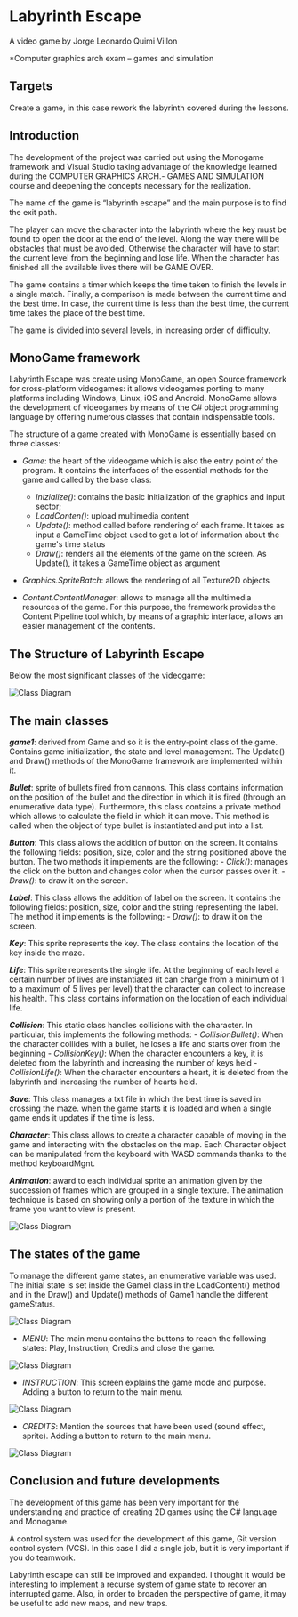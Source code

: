 <b><h1>Labyrinth Escape</h1></b>

A video game by Jorge Leonardo Quimi Villon

*Computer graphics arch exam – games and simulation

<b><h2>Targets</h2></b>

Create a game, in this case rework the labyrinth covered during the lessons. 

<b><h2>Introduction</h2></b>

The development of the project was carried out using the Monogame framework and Visual Studio taking advantage of the knowledge learned during the COMPUTER GRAPHICS ARCH.- GAMES AND SIMULATION course and deepening the concepts necessary for the realization.

The name of the game is “labyrinth escape” and the main purpose is to find the exit path.

The player can move the character into the labyrinth where the key must be found to open the door at the end of the level. Along the way there will be obstacles that must be avoided, Otherwise the character will have to start the current level from the beginning and lose life. When the character has finished all the available lives there will be GAME OVER.

The game contains a timer which keeps the time taken to finish the levels in a single match. Finally, a comparison is made between the current time and the best time. In case, the current time is less than the best time, the current time takes the place of the best time.

The game is divided into several levels, in increasing order of difficulty.

<b><h2>MonoGame framework</b></h2>

Labyrinth Escape was create using MonoGame, an open Source framework for cross-platform videogames: it allows videogames porting to many platforms including Windows, Linux, iOS and Android. MonoGame allows the development of videogames by means of the C# object programming language by offering numerous classes that contain indispensable tools.

The structure of a game created with MonoGame is essentially based on three classes:

-   *Game*: the heart of the videogame which is also the entry point of the program. It contains the interfaces of the essential methods for the game and called by the base class:

    -   *Inizialize()*: contains the basic initialization of the graphics and input sector;
    -   *LoadConten()*: upload multimedia content 
    -   *Update()*: method called before rendering of each frame. It takes as input a GameTime object used to get a lot of information about the game's time status
    -   *Draw()*: renders all the elements of the game on the screen. As Update(), it takes a GameTime object as argument
-   *Graphics.SpriteBatch*: allows the rendering of all Texture2D objects 
-   *Content.ContentManage*r: allows to manage all the multimedia resources of the game. For this purpose, the framework provides the Content Pipeline tool which, by means of a graphic interface, allows an easier management of the contents.

<b><h2>The Structure of Labyrinth Escape</b></h2>

Below the most significant classes of the videogame:

![Class Diagram](media/ClassDiagram1.png)

<b><h2>The main classes</b></h2>

***game1***: derived from Game and so it is the entry-point class of the game. Contains game initialization, the state and level management. The Update() and Draw() methods of the MonoGame framework are implemented within it.

***Bullet***: sprite of bullets fired from cannons. This class contains information on the position of the bullet and the direction in which it is fired (through an enumerative data type). Furthermore, this class contains a private method which allows to calculate the field in which it can move. This method is called when the object of type bullet is instantiated and put into a list.

***Button***: This class allows the addition of button on the screen. It contains the following fields: position, size, color and the string positioned above the button. The two methods it implements are the following:
	-	*Click()*: manages the click on the button and changes color when the cursor passes over it.
	-	*Draw()*: to draw it on the screen.

***Label***: This class allows the addition of label on the screen. It contains the following fields: position, size, color and the string representing the label. The method it implements is the following: 
	-	*Draw()*: to draw it on the screen.
	
***Key***: This sprite represents the key. The class contains the location of the key inside the maze.

***Life***: This sprite represents the single life. At the beginning of each level a certain number of lives are instantiated (it can change from a minimum of 1 to a maximum of 5 lives per level) that the character can collect to increase his health. This class contains information on the location of each individual life.

***Collision***: This static class handles collisions with the character. In particular, this implements the following methods: 
	-	*CollisionBullet()*: When the character collides with a bullet, he loses a life and starts over from the beginning
	-	*CollisionKey()*: When the character encounters a key, it is deleted from the labyrinth and increasing the number of keys held
	-	*CollisionLife()*: When the character encounters a heart, it is deleted from the labyrinth and increasing the number of hearts held.

***Save***: This class manages a txt file in which the best time is saved in crossing the maze. when the game starts it is loaded and when a single game ends it updates if the time is less.

***Character***: This class allows to create a character capable of moving in the game and interacting with the obstacles on the map. Each Character object can be manipulated from the keyboard with WASD commands thanks to the method keyboardMgnt.

***Animation***: award to each individual sprite an animation given by the succession of frames which are grouped in a single texture. The animation technique is based on showing only a portion of the texture in which the frame you want to view is present.

![Class Diagram](media/character.PNG)

<b><h2>The states of the game</b></h2>

To manage the different game states, an enumerative variable was used. The initial state is set inside the Game1 class in the LoadContent() method and in the Draw() and Update() methods of Game1 handle the different gameStatus.

![Class Diagram](media/gameStatus.PNG)

- *MENU*: The main menu contains the buttons to reach the following states: Play, Instruction, Credits and close the game.

![Class Diagram](media/menu1.PNG)

- *INSTRUCTION*: This screen explains the game mode and purpose. Adding a button to return to the main menu.

![Class Diagram](media/menu2.PNG)

- *CREDITS*: Mention the sources that have been used (sound effect, sprite). Adding a button to return to the main menu.

![Class Diagram](media/menu3.PNG)

<b><h2>Conclusion and future developments</b></h2>

The development of this game has been very important for the understanding and practice of creating 2D games using the C# language and Monogame.

A control system was used for the development of this game, Git version control system (VCS). In this case I did a single job, but it is very important if you do teamwork.

Labyrinth escape can still be improved and expanded. I thought it would be interesting to implement a recurse system of game state to recover an interrupted game. Also, in order to broaden the perspective of game, it may be useful to add new maps, and new traps. 
